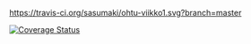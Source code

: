 https://travis-ci.org/sasumaki/ohtu-viikko1.svg?branch=master

[![Coverage Status](https://coveralls.io/repos/github/sasumaki/ohtu-viikko1/badge.svg?branch=master)](https://coveralls.io/github/sasumaki/ohtu-viikko1?branch=master)

